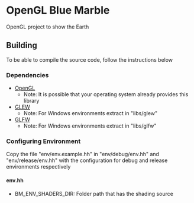 # OpenGL Blue Marble
OpenGL project to show the Earth

## Building
To be able to compile the source code, follow the instructions below

### Dependencies
* [OpenGL](https://www.opengl.org)
  * Note: It is possible that your operating system already provides this library
* [GLEW](http://glew.sourceforge.net)
  * Note: For Windows environments extract in "libs/glew"
* [GLFW](https://www.glfw.org)
  * Note: For Windows environments extract in "libs/glfw"

### Configuring Environment
Copy the file "env/env.example.hh" in "env/debug/env.hh" and "env/release/env.hh" with the configuration for debug and release environments respectively

#### env.hh
* BM_ENV_SHADERS_DIR: Folder path that has the shading source

